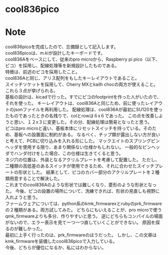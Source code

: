 # cool836pico

# Note
cool836picoを完成したので、忘備録として記入します。
<br>
cool836picoは、m.kiが設計したキーボードです。<br>
cool836Aをベースにして、従来のpro microから、Raspberry pi pico（以下、ピコ）を採用し、配線処理等を新規設計したものである。<br>
特徴は、前述のピコを採用したこと。<br>
cool836Aと同じ、アリス配列をもしたキーレイアウトであること。<br>
スイッチソケットを採用して、Cherry MXとkailh chocの両方が使えること。<br>
これら３点が挙げられる。<br>
基板の設計は、kicadで行った。すでにピコのfootprintを作った人がいたので、それを使った。
キーレイアウトは、cool836Aと同じため、前に使ったレイアウトのjsonファイルを再利用した。
配線処理は、cool836Aが最初にSU120を使ったものであったときの名残りで、colとrowは６x６であった。
この点を改善しようと思い、１２x３に変更した。その分、配線処理は簡易となったと思う。<br>
ピコはpro microと違い、基板本体にリセットスイッチを持っている。そのため、基板への設置面に制約がある。
なるべく、チップ類が露出しない方が良いと考えて、PCBに切り込みを入れる形にした。
マックエイトのスプリングピンヘッダを使用する限り、あまり関係ない仕様かもしれない。
一般的なピンヘッダでハンダ付けをした場合、この仕様は生きてくると思う。<br>
ネジ穴の位置は、外装となるアクリルプレートを考慮して配置した。
ただし、二種類の高低差のあるスイッチが使用できるため、それに合わせたスイッチプレートの形状とした。
結果として、ピコのカバー部分のアクリルプレートを２種類用意することで解決した。<br>
これまでのcool836Aのような形状では難しくなり、菱形のような形状となった。
今後、ピコの設置の場所について、洗練できれば、形状の見直しも視野に入れようと思う。<br>
ファームウェアについては、python系のkmk_firmwarexとrubyのprk_firmwareの２種類がある。両方試してみた。
どちらにもいえることが、pro microで使うqmk_firmwareよりも多分、作りやすいと思う。
逆にどちらもコンパイルの場面がないので、エラー表示を見て一つ一つ直していくことができない。
原因を探るのが難しかった。<br>
最初に上手く行ったのは、prk_firmwareのほうだった。
しかし、この文章はkmk_firmwareを装備したcool836picoで入力している。<br>
今後、どちらが優位になるか、私にはわからない。<br>

